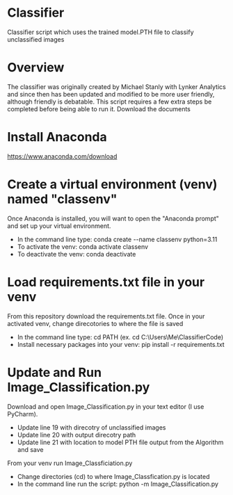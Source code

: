 # Classifier
Classifier script which uses the trained model.PTH file to classify unclassified images 

# Overview
The classifier was originally created by Michael Stanly with Lynker Analytics and since then has been updated and modified to be more user friendly, although friendly is debatable.
This script requires a few extra steps be completed before being able to run it. Download the documents 

# Install Anaconda
https://www.anaconda.com/download

# Create a virtual environment (venv) named "classenv"
Once Anaconda is installed, you will want to open the "Anaconda prompt" and set up your virtual environment.   
- In the command line type: conda create --name classenv  python=3.11  
- To activate the venv: conda activate classenv  
- To deactivate the venv: conda deactivate  

# Load requirements.txt file in your venv    
From this repository download the requirements.txt file. Once in your activated venv, change direcotories to where the file is saved     
- In the command line type: cd PATH (ex. cd C:\Users\Me\ClassifierCode)  
- Install necessary packages into your venv: pip install -r requirements.txt 

# Update and Run Image_Classification.py
Download and open Image_Classification.py in your text editor (I use PyCharm).  
- Update line 19 with direcotry of unclassified images  
- Update line 20 with output direcotry path  
- Update line 21 with location to model PTH file output from the Algorithm and save  

From your venv run Image_Classficiation.py
-  Change directories (cd) to where Image_Classfication.py is located
-  In the command line run the script: python -m Image_Classification.py
